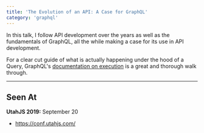 ```yaml
---
title: 'The Evolution of an API: A Case for GraphQL'
category: 'graphql'
---
```


In this talk, I follow API development over the years as well as the fundamentals of GraphQL, all the while making a case for its use in API development.

For a clear cut guide of what is actually happening under the hood of a Query, GraphQL's [documentation on execution](https://graphql.org/learn/execution/) is a great and thorough walk through.

---

## Seen At

**UtahJS 2019:** September 20

- https://conf.utahjs.com/

